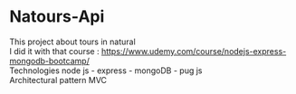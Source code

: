 # Natours-Api

 This project about tours in natural <br/>
 I did it with that course : https://www.udemy.com/course/nodejs-express-mongodb-bootcamp/ <br/>
 Technologies node js - express - mongoDB - pug js <br/>
 Architectural pattern MVC
